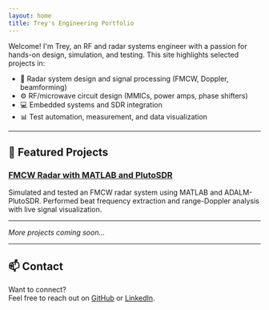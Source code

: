 ```yaml
---
layout: home
title: Trey's Engineering Portfolio
---
```


Welcome! I'm Trey, an RF and radar systems engineer with a passion for hands-on design, simulation, and testing. This site highlights selected projects in:

- 📡 Radar system design and signal processing (FMCW, Doppler, beamforming)
- ⚙️ RF/microwave circuit design (MMICs, power amps, phase shifters)
- 💻 Embedded systems and SDR integration
- 📊 Test automation, measurement, and data visualization

---

## 🔬 Featured Projects

### [FMCW Radar with MATLAB and PlutoSDR](/_projects/fmcw-radar.md/)
Simulated and tested an FMCW radar system using MATLAB and ADALM-PlutoSDR. Performed beat frequency extraction and range-Doppler analysis with live signal visualization.

---

*More projects coming soon...*

---

## 📫 Contact

Want to connect?  
Feel free to reach out on [GitHub](https://github.com/treylt90) or [LinkedIn](https://www.linkedin.com/in/your-link-here).

